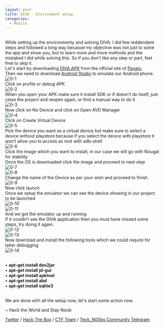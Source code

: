 ```yaml
---
layout: post
title: DIVA - Environment setup
categories:
  - Mobile
---
```


<br>While setting up the environmenty and solving DIVA, I did few reddendent steps and followed a long way becasue my objective was not just to solve the app and show you, but to learn more and more methods and the mistaked I did while solving this. So if you don't like any step or part, feel free to skip it.
<br>Let's start by downloading [DIVA APK](http://www.payatu.com/wp-content/uploads/2016/01/diva-beta.tar.gz) from the official site of [Payatu](https://www.payatu.com/).
<br>Then we need to download [Android Studio](https://developer.android.com/studio) to emulate our Android phone.
<br>![0-1](https://teckk2.github.io/assets/images/DIVA/0-1.png)
<br>Click on profile or debug APK
<br>![0-2](https://teckk2.github.io/assets/images/DIVA/0-2.png)
<br>When you open your APK make sure it install SDK or if doesn’t do itself, just close the project and reopen again, or find a manual way to do it
<br>![0-3](https://teckk2.github.io/assets/images/DIVA/0-3.png)
<br>Now click on No Device and click on Open AVD Manager
<br>![0-4](https://teckk2.github.io/assets/images/DIVA/0-4.png)
<br>Click on Create Virtual Device
<br>![0-5](https://teckk2.github.io/assets/images/DIVA/0-5.png)
<br>Pick the device you want as a virtual device but make sure to select a device without playstore because if you select the device with playstore it won’t allow you to access as root with adb-shell
<br>![0-6](https://teckk2.github.io/assets/images/DIVA/0-6.png)
<br>Click the image which you want to install, in our case we will go with Nougat for stability
<br>Once the OS is downloaded click the image and proceed to next step
<br>![0-7](https://teckk2.github.io/assets/images/DIVA/0-7.png)
<br>![0-8](https://teckk2.github.io/assets/images/DIVA/0-8.png)
<br>Change the name of the Device as per your wish and proceed to finish
<br>![0-9](https://teckk2.github.io/assets/images/DIVA/0-9.png)
<br>Now click launch
<br>Once we setup the emulator we can see the device showing in our project to be launched
<br>![0-10](https://teckk2.github.io/assets/images/DIVA/0-10.png)
<br>![0-11](https://teckk2.github.io/assets/images/DIVA/0-11.png)
<br>And we got the emulator up and running
<br>If it couldn’t see the DIVA application then you must have missed some steps, try doing it again.
<br>![0-12](https://teckk2.github.io/assets/images/DIVA/0-12.png)
<br>![0-13](https://teckk2.github.io/assets/images/DIVA/0-13.png)
<br>Now download and install the following tools which we could require for latter debugging
<br>![0-14](https://teckk2.github.io/assets/images/DIVA/0-14.png)

<br>• **apt-get install dex2jar**
<br>• **apt-get install jd-gui**
<br>• **apt-get install apktool**
<br>• **apt-get install abd**
<br>• **apt-get install sqlite3**


<br> We are done with all the setup now, let's start some action now.

<p class="message">
  ~ Hack the World and Stay Noob
</p>

[Twitter](https://twitter.com/Teck__K2) / [Hack The Box](https://www.hackthebox.eu/profile/966) / [CTF Team](https://ctftime.org/team/20102) /
[Teck_N00bs Community Telegram](https://t.me/Teck_N00bs)

<script src="https://www.hackthebox.eu/badge/966"> </script>
